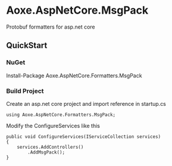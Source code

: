 # Aoxe.AspNetCore.MsgPack

Protobuf formatters for asp.net core

## QuickStart

### NuGet

Install-Package Aoxe.AspNetCore.Formatters.MsgPack

### Build Project

Create an asp.net core project and import reference in startup.cs

```CSharp
using Aoxe.AspNetCore.Formatters.MsgPack;
```

Modify the ConfigureServices like this

```CSharp
public void ConfigureServices(IServiceCollection services)
{
    services.AddControllers()
        .AddMsgPack();
}
```
